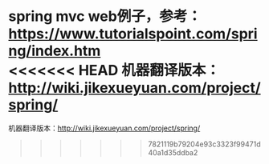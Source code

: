spring mvc web例子，参考：https://www.tutorialspoint.com/spring/index.htm  
<<<<<<< HEAD
机器翻译版本：http://wiki.jikexueyuan.com/project/spring/
=======
机器翻译版本：http://wiki.jikexueyuan.com/project/spring/
>>>>>>> 7821119b79204e93c3323f99471d40a1d35ddba2
